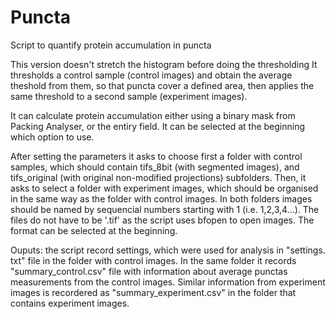 # Puncta
Script to quantify protein accumulation in puncta

This version doesn't stretch the histogram before doing the thresholding
It thresholds a control sample (control images) and obtain the average
theshold from them, so that puncta cover a defined area, then applies the
same threshold to a second sample (experiment images).

It can calculate protein accumulation either using a binary mask from 
Packing Analyser, or the entiry field. It can be selected at the beginning
which option to use.

After setting the parameters it asks to choose first a folder with
control samples, which should contain tifs_8bit (with segmented images),
and tifs_original (with original non-modified projections) subfolders.
Then, it asks to select a folder with experiment images, which should
be organised in the same way as the folder with control images. In both
folders images should be named by sequencial numbers starting with 1
(i.e. 1,2,3,4...). The files do not have to be '.tif' as the script
uses bfopen to open images. The format can be selected at the beginning.

Ouputs: the script record settings, which were used for analysis in
"settings. txt" file in the folder with control images. In the same
folder it records "summary_control.csv" file with information about
average punctas measurements from the control images. Similar information
from experiment images is recordered as "summary_experiment.csv" in the
folder that contains experiment images.